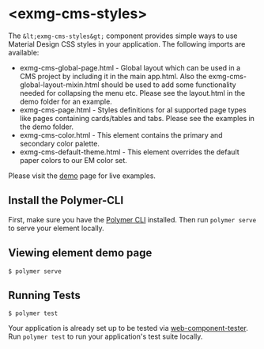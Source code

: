 # \<exmg-cms-styles\>

The `&lt;exmg-cms-styles&gt;` component provides simple ways to use Material Design CSS styles
in your application. The following imports are available:


* exmg-cms-global-page.html - Global layout which can be used in a CMS project by including it in the main app.html. Also the exmg-cms-global-layout-mixin.html should be used to add some functionality needed for collapsing the menu etc. Please see the layout.html in the demo folder for an example.
* exmg-cms-page.html - Styles definitions for al supported page types like pages containing cards/tables and tabs. Please see the examples in the demo folder.
* exmg-cms-color.html - This element contains the primary and secondary color palette.
* exmg-cms-default-theme.html - This element overrides the default paper colors to our EM color set.

Please visit the [demo](http://ExmgElements.github.io/exmg-cms-styles/) page for live examples.

## Install the Polymer-CLI

First, make sure you have the [Polymer CLI](https://www.npmjs.com/package/polymer-cli) installed. Then run `polymer serve` to serve your element locally.

## Viewing element demo page

```
$ polymer serve
```

## Running Tests

```
$ polymer test
```

Your application is already set up to be tested via [web-component-tester](https://github.com/Polymer/web-component-tester). Run `polymer test` to run your application's test suite locally.
